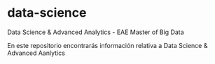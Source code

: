 # data-science
Data Science &amp; Advanced Analytics - EAE Master of Big Data


En este repositorio encontrarás información relativa a Data Science & Advanced Aanlytics

